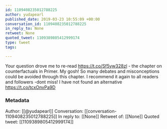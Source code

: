 ```yaml
---
id: 1109408235012788225
author: yudapearl
published_date: 2019-03-23 10:55:09 +00:00
conversation_id: 1109408235012788225
in_reply_to: None
retweet: None
quoted_tweet: 1109389805412999174
type: tweet
tags:

---
```


Your question drove me to re-read  https://t.co/Sf5yw328zl - the chapter on counterfactuals in Primer. My gosh! So many debates and misconceptions could be avoided through this chapter. I recommend it again to all readers and followers -dont miss! I have not found an alternative https://t.co/tcxOnvPa9D

### Metadata

Author: [[@yudapearl]]
Conversation: [[conversation-1109408235012788225]]
In reply to: [[None]]
Retweet of: [[None]]
Quoted tweet: [[1109389805412999174]]
